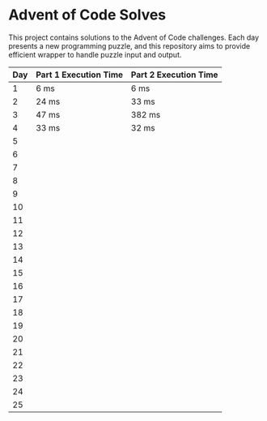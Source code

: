 # Advent of Code Solves

This project contains solutions to the Advent of Code challenges. Each day presents a new programming puzzle, and this repository aims to provide efficient wrapper to handle puzzle input and output.

| Day | Part 1 Execution Time | Part 2 Execution Time |
|-----|-----------------------|-----------------------|
| 1   | 6 ms  | 6 ms  |
| 2   | 24 ms  | 33 ms  |
| 3   | 47 ms  | 382 ms  |
| 4   | 33 ms  | 32 ms  |
| 5   |                       |                       |
| 6   |                       |                       |
| 7   |                       |                       |
| 8   |                       |                       |
| 9   |                       |                       |
| 10  |                       |                       |
| 11  |                       |                       |
| 12  |                       |                       |
| 13  |                       |                       |
| 14  |                       |                       |
| 15  |                       |                       |
| 16  |                       |                       |
| 17  |                       |                       |
| 18  |                       |                       |
| 19  |                       |                       |
| 20  |                       |                       |
| 21  |                       |                       |
| 22  |                       |                       |
| 23  |                       |                       |
| 24  |                       |                       |
| 25  |                       |                       |
